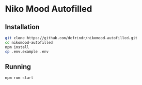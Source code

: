 # Niko Mood Autofilled

## Installation

```sh
git clone https://github.com/defrindr/nikomood-autofilled.git
cd nikomood-autofilled
npm install
cp .env.example .env
```

## Running

```sh
npm run start
```